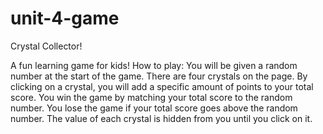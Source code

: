 # unit-4-game
Crystal Collector!


A fun learning game for kids! 
How to play:
You will be given a random number at the start of the game. There are four crystals on the page. By clicking on a crystal, you will add a specific amount of points to your total score. You win the game by matching your total score to the random number. You lose the game if your total score goes above the random number. The value of each crystal is hidden from you until you click on it.
